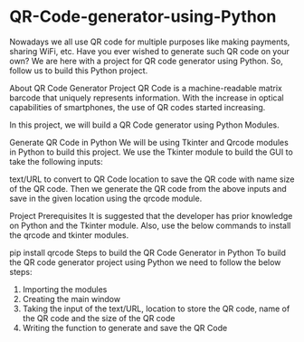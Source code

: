 # QR-Code-generator-using-Python

Nowadays we all use QR code for multiple purposes like making payments, sharing WiFi, etc. Have you ever wished to generate such QR code on your own? We are here with a project for QR code generator using Python. So, follow us to build this Python project.

About QR Code Generator Project
QR Code is a machine-readable matrix barcode that uniquely represents information. With the increase in optical capabilities of smartphones, the use of QR codes started increasing.

In this project, we will build a QR Code generator using Python Modules.

Generate QR Code in Python
We will be using Tkinter and Qrcode modules in Python to build this project. We use the Tkinter module to build the GUI to take the following inputs:

text/URL to convert to QR Code
location to save the QR code with name
size of the QR code.
Then we generate the QR code from the above inputs and save in the given location using the qrcode module.

Project Prerequisites
It is suggested that the developer has prior knowledge on Python and the Tkinter module. Also, use the below commands to install the qrcode and tkinter modules.

pip install qrcode
Steps to build the QR Code Generator in Python
To build the QR code generator project using Python we need to follow the below steps:
1. Importing the modules
2. Creating the main window
3. Taking the input of the text/URL, location to store the QR code, name of the QR code and the size of the QR code
4. Writing the function to generate and save the QR Code


